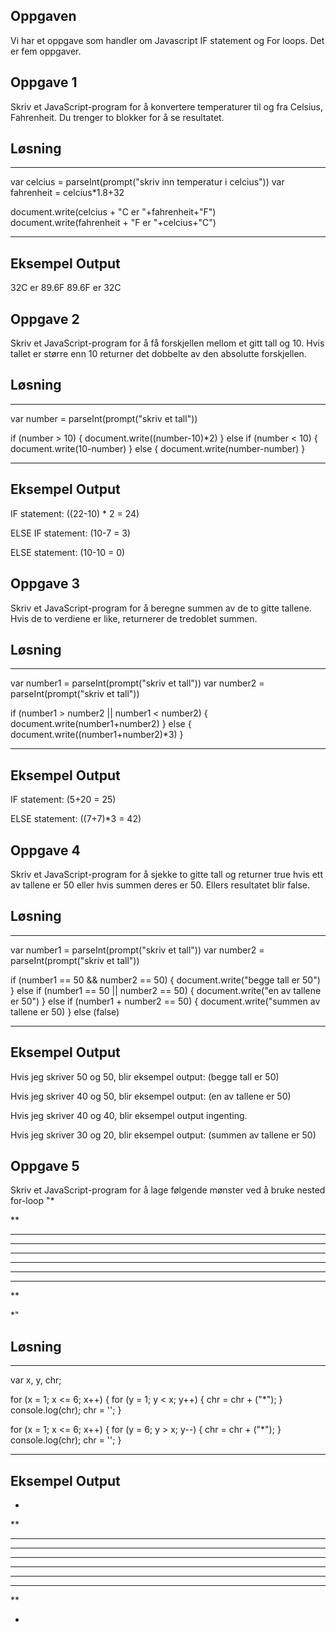 ## Oppgaven
Vi har et oppgave som handler om Javascript IF statement og For loops. Det er fem oppgaver.

## Oppgave 1
Skriv et JavaScript-program for å konvertere temperaturer til og fra Celsius, Fahrenheit. Du trenger to blokker for å se resultatet.

## Løsning
---

var celcius = parseInt(prompt("skriv inn temperatur i celcius"))
var fahrenheit = celcius*1.8+32

document.write(celcius + "C er "+fahrenheit+"F")
document.write(fahrenheit + "F er "+celcius+"C")

---

## Eksempel Output
32C er 89.6F
89.6F er 32C

## Oppgave 2
Skriv et JavaScript-program for å få forskjellen mellom et gitt tall og 10. Hvis tallet er større enn 10 returner det dobbelte av den absolutte forskjellen.

## Løsning
---

var number = parseInt(prompt("skriv et tall"))

if (number > 10) {
    document.write((number-10)*2)
}
else if (number < 10) {
    document.write(10-number)
}
else {
    document.write(number-number)
}

---
## Eksempel Output

IF statement: ((22-10) * 2 = 24)

ELSE IF statement: (10-7 = 3)

ELSE statement: (10-10 = 0)

## Oppgave 3
Skriv et JavaScript-program for å beregne summen av de to gitte tallene. Hvis de to verdiene er like, returnerer de tredoblet summen.

## Løsning
---

var number1 = parseInt(prompt("skriv et tall"))
var number2 = parseInt(prompt("skriv et tall"))

if (number1 > number2 || number1 < number2) {
    document.write(number1+number2)
}
else {
    document.write((number1+number2)*3)
}

---

## Eksempel Output
IF statement: (5+20 = 25)

ELSE statement: ((7+7)*3 = 42)

## Oppgave 4
Skriv et JavaScript-program for å sjekke to gitte tall og returner true hvis ett av tallene er 50 eller hvis summen deres er 50. Ellers resultatet blir false.

## Løsning
---

var number1 = parseInt(prompt("skriv et tall"))
var number2 = parseInt(prompt("skriv et tall"))

if (number1 == 50 && number2 == 50) {
    document.write("begge tall er 50")
}
else if (number1 == 50 || number2 == 50) {
    document.write("en av tallene er 50")
}
else if (number1 + number2 == 50) {
    document.write("summen av tallene er 50)
}
else (false)

---

## Eksempel Output

Hvis jeg skriver 50 og 50, blir eksempel output: (begge tall er 50)

Hvis jeg skriver 40 og 50, blir eksempel output: (en av tallene er 50)

Hvis jeg skriver 40 og 40, blir eksempel output ingenting.

Hvis jeg skriver 30 og 20, blir eksempel output: (summen av tallene er 50)

## Oppgave 5
Skriv et JavaScript-program for å lage følgende mønster ved å bruke nested for-loop
"*

**

***

****

*****

*****

****

***

**

*"

## Løsning
---

var x, y, chr;

for (x = 1; x <= 6; x++) {
    for (y = 1; y < x; y++) {
        chr = chr + ("*");
    }
    console.log(chr);
    chr = '';
}

for (x = 1; x <= 6; x++) {
    for (y = 6; y > x; y--) {
        chr = chr + ("*");
    }
    console.log(chr);
    chr = '';
}

---

## Eksempel Output

*

**

***

****

*****

*****

****

***

**

*